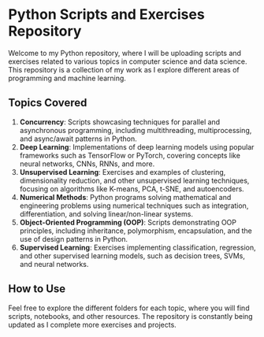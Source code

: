 # Python Scripts and Exercises Repository

Welcome to my Python repository, where I will be uploading scripts and exercises related to various topics in computer science and data science. This repository is a collection of my work as I explore different areas of programming and machine learning.

## Topics Covered

1. **Concurrency**: Scripts showcasing techniques for parallel and asynchronous programming, including multithreading, multiprocessing, and async/await patterns in Python.
2. **Deep Learning**: Implementations of deep learning models using popular frameworks such as TensorFlow or PyTorch, covering concepts like neural networks, CNNs, RNNs, and more.
3. **Unsupervised Learning**: Exercises and examples of clustering, dimensionality reduction, and other unsupervised learning techniques, focusing on algorithms like K-means, PCA, t-SNE, and autoencoders.
4. **Numerical Methods**: Python programs solving mathematical and engineering problems using numerical techniques such as integration, differentiation, and solving linear/non-linear systems.
5. **Object-Oriented Programming (OOP)**: Scripts demonstrating OOP principles, including inheritance, polymorphism, encapsulation, and the use of design patterns in Python.
6. **Supervised Learning**: Exercises implementing classification, regression, and other supervised learning models, such as decision trees, SVMs, and neural networks.

## How to Use

Feel free to explore the different folders for each topic, where you will find scripts, notebooks, and other resources. The repository is constantly being updated as I complete more exercises and projects.

